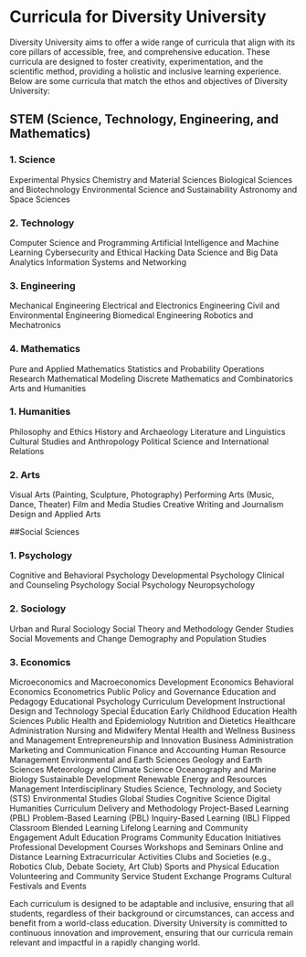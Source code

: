 # Curricula for Diversity University
Diversity University aims to offer a wide range of curricula that align with its core pillars of accessible, free, and comprehensive education. These curricula are designed to foster creativity, experimentation, and the scientific method, providing a holistic and inclusive learning experience. Below are some curricula that match the ethos and objectives of Diversity University:

## STEM (Science, Technology, Engineering, and Mathematics)
### 1. Science
Experimental Physics
Chemistry and Material Sciences
Biological Sciences and Biotechnology
Environmental Science and Sustainability
Astronomy and Space Sciences
### 2. Technology
Computer Science and Programming
Artificial Intelligence and Machine Learning
Cybersecurity and Ethical Hacking
Data Science and Big Data Analytics
Information Systems and Networking
### 3. Engineering
Mechanical Engineering
Electrical and Electronics Engineering
Civil and Environmental Engineering
Biomedical Engineering
Robotics and Mechatronics
### 4. Mathematics
Pure and Applied Mathematics
Statistics and Probability
Operations Research
Mathematical Modeling
Discrete Mathematics and Combinatorics
Arts and Humanities
### 1. Humanities
Philosophy and Ethics
History and Archaeology
Literature and Linguistics
Cultural Studies and Anthropology
Political Science and International Relations
### 2. Arts
Visual Arts (Painting, Sculpture, Photography)
Performing Arts (Music, Dance, Theater)
Film and Media Studies
Creative Writing and Journalism
Design and Applied Arts

##Social Sciences
### 1. Psychology
Cognitive and Behavioral Psychology
Developmental Psychology
Clinical and Counseling Psychology
Social Psychology
Neuropsychology
### 2. Sociology
Urban and Rural Sociology
Social Theory and Methodology
Gender Studies
Social Movements and Change
Demography and Population Studies
### 3. Economics
Microeconomics and Macroeconomics
Development Economics
Behavioral Economics
Econometrics
Public Policy and Governance
Education and Pedagogy
Educational Psychology
Curriculum Development
Instructional Design and Technology
Special Education
Early Childhood Education
Health Sciences
Public Health and Epidemiology
Nutrition and Dietetics
Healthcare Administration
Nursing and Midwifery
Mental Health and Wellness
Business and Management
Entrepreneurship and Innovation
Business Administration
Marketing and Communication
Finance and Accounting
Human Resource Management
Environmental and Earth Sciences
Geology and Earth Sciences
Meteorology and Climate Science
Oceanography and Marine Biology
Sustainable Development
Renewable Energy and Resources Management
Interdisciplinary Studies
Science, Technology, and Society (STS)
Environmental Studies
Global Studies
Cognitive Science
Digital Humanities
Curriculum Delivery and Methodology
Project-Based Learning (PBL)
Problem-Based Learning (PBL)
Inquiry-Based Learning (IBL)
Flipped Classroom
Blended Learning
Lifelong Learning and Community Engagement
Adult Education Programs
Community Education Initiatives
Professional Development Courses
Workshops and Seminars
Online and Distance Learning
Extracurricular Activities
Clubs and Societies (e.g., Robotics Club, Debate Society, Art Club)
Sports and Physical Education
Volunteering and Community Service
Student Exchange Programs
Cultural Festivals and Events

Each curriculum is designed to be adaptable and inclusive, ensuring that all students, regardless of their background or circumstances, can access and benefit from a world-class education. Diversity University is committed to continuous innovation and improvement, ensuring that our curricula remain relevant and impactful in a rapidly changing world.
